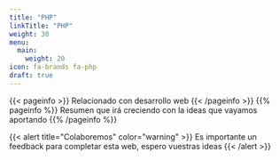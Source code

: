 ```yaml
---
title: "PHP"
linkTitle: "PHP"
weight: 30
menu:
  main:
    weight: 20
icon: fa-brands fa-php
draft: true
---
```


{{< pageinfo >}}
Relacionado con desarrollo web
{{< /pageinfo >}}
{{% pageinfo %}}
Resumen que irá creciendo con la ideas que vayamos aportando 
{{% /pageinfo %}}

{{< alert title="Colaboremos" color="warning" >}}
Es importante un feedback para completar esta web, espero vuestras ideas
{{< /alert >}}


